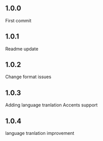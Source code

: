 ## 1.0.0
First commit
## 1.0.1
Readme update
## 1.0.2
Change format issues
## 1.0.3
Adding language tranlation
Accents support
## 1.0.4
language tranlation improvement